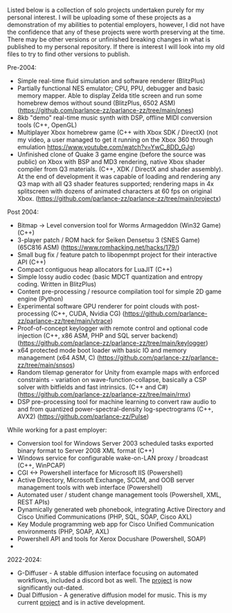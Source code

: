 Listed below is a collection of solo projects undertaken purely for my personal interest. I will be uploading some of these projects as a demonstration of my abilities to potential employers, however, I did not have the confidence that any of these projects were worth preserving at the time. There may be other versions or unfinished breaking changes in what is published to my personal repository. If there is interest I will look into my old files to try to find other versions to publish.

Pre-2004:
* Simple real-time fluid simulation and software renderer (BlitzPlus)
* Partially functional NES emulator; CPU, PPU, debugger and basic memory mapper. Able to display Zelda title screen and run some homebrew demos without sound (BlitzPlus, 6502 ASM) (https://github.com/parlance-zz/parlance-zz/tree/main/pnes)
* 8kb "demo" real-time music synth with DSP, offline MIDI conversion tools (C++, OpenGL)
* Multiplayer Xbox homebrew game (C++ with Xbox SDK / DirectX) (not my video, a user managed to get it running on the Xbox 360 through emulation https://www.youtube.com/watch?v=YwC_8DD_GJg)
* Unfinished clone of Quake 3 game engine (before the source was public) on Xbox with BSP and MD3 rendering, native Xbox shader compiler from Q3 materials. (C++, XDK  / DirectX and shader assembly). At the end of development it was capable of loading and rendering any Q3 map with all Q3 shader features supported; rendering maps in 4x splitscreen with dozens of animated characters at 60 fps on original Xbox. (https://github.com/parlance-zz/parlance-zz/tree/main/projectx)

Post 2004:
* Bitmap -> Level conversion tool for Worms Armageddon (Win32 Game) (C++)
* 3-player patch / ROM hack for Seiken Densetsu 3 (SNES Game) (65C816 ASM) (https://www.romhacking.net/hacks/179/)
* Small bug fix / feature patch to libopenmpt project for their interactive API (C++)
* Compact contiguous heap allocators for LuaJIT (C++)
* Simple lossy audio codec (basic MDCT quantization and entropy coding. Written in BlitzPlus)
* Content pre-processing / resource compilation tool for simple 2D game engine (Python)
* Experimental software GPU renderer for point clouds with post-processing (C++, CUDA, Nvidia CG) (https://github.com/parlance-zz/parlance-zz/tree/main/vtrace)
* Proof-of-concept keylogger with remote control and optional code injection (C++, x86 ASM, PHP and SQL server backend) (https://github.com/parlance-zz/parlance-zz/tree/main/keylogger)
* x64 protected mode boot loader with basic IO and memory management (x64 ASM, C) (https://github.com/parlance-zz/parlance-zz/tree/main/snsos)
* Random tilemap generator for Unity from example maps with enforced constraints - variation on wave-function-collapse, basically a CSP solver with bitfields and fast intrinsics. (C++ and C#) (https://github.com/parlance-zz/parlance-zz/tree/main/rmx)
* DSP pre-processing tool for machine learning to convert raw audio to and from quantized power-spectral-density log-spectrograms (C++, AVX2) (https://github.com/parlance-zz/Pulse)

While working for a past employer:
* Conversion tool for Windows Server 2003 scheduled tasks exported binary format to Server 2008 XML format (C++)
* Windows service for configurable wake-on-LAN proxy / broadcast (C++, WinPCAP)
* CGI <-> Powershell interface for Microsoft IIS (Powershell)
* Active Directory, Microsoft Exchange, SCCM, and OOB server management tools with web interface (Powershell)
* Automated user / student change management tools (Powershell, XML, REST APIs)
* Dynamically generated web phonebook, integrating Active Directory and Cisco Unified Communications (PHP, SQL, SOAP, Cisco AXL)
* Key Module programming web app for Cisco Unified Communication environments (PHP, SOAP, AXL)
* Powershell API and tools for Xerox Docushare (Powershell, SOAP)
* 
2022-2024:
* G-Diffuser - A stable diffusion interface focusing on automated workflows, included a discord bot as well. The [project](https://github.com/parlance-zz/g-diffuser-bot) is now significantly out-dated.
* Dual Diffusion - A generative diffusion model for music. This is my current [project](https://github.com/parlance-zz/dualdiffusion) and is in active development.

